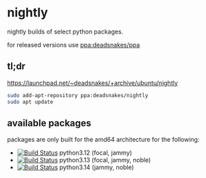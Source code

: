 nightly
=======

nightly builds of select python packages.

for released versions use
[ppa:deadsnakes/ppa](https://launchpad.net/~deadsnakes/+archive/ubuntu/ppa)

## tl;dr

https://launchpad.net/~deadsnakes/+archive/ubuntu/nightly

```bash
sudo add-apt-repository ppa:deadsnakes/nightly
sudo apt update
```

## available packages

packages are only built for the amd64 architecture for the following:
- [![Build Status](https://github.com/deadsnakes/python3.12-nightly/actions/workflows/main.yml/badge.svg)](https://github.com/deadsnakes/python3.12-nightly/actions/workflows/main.yml) python3.12 (focal, jammy)
- [![Build Status](https://github.com/deadsnakes/py3.13/actions/workflows/main.yml/badge.svg)](https://github.com/deadsnakes/py3.13/actions/workflows/main.yml) python3.13 (focal, jammy, noble)
- [![Build Status](https://github.com/deadsnakes/python3.14-nightly/actions/workflows/main.yml/badge.svg)](https://github.com/deadsnakes/python3.14-nightly/actions/workflows/main.yml) python3.14 (jammy, noble)
